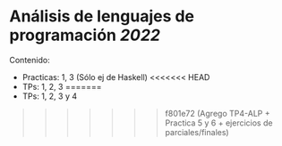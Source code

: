 # Análisis de lenguajes de programación _2022_
Contenido:
- Practicas: 1, 3 (Sólo ej de Haskell)
<<<<<<< HEAD
- TPs: 1, 2, 3
=======
- TPs: 1, 2, 3 y 4
>>>>>>> f801e72 (Agrego TP4-ALP + Practica 5 y 6 + ejercicios de parciales/finales)
